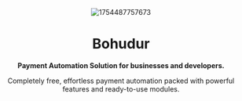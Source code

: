 <div align="center">
  <img src="https://i.ibb.co.com/KcSx7N2s/1754487757673.png" alt="1754487757673" border="0">
</div>

<h1 align="center">Bohudur</h1>
<p align="center">
  <strong>Payment Automation Solution for businesses and developers.</strong>
</p>
<p align="center">
  Completely free, effortless payment automation packed with powerful features and ready-to-use modules.
</p>
